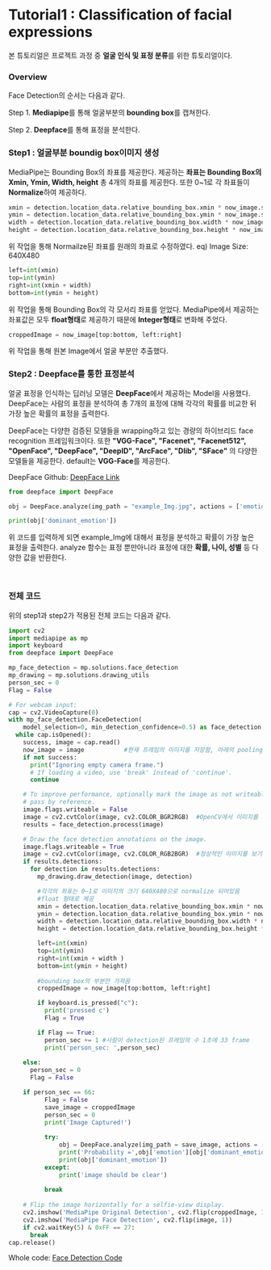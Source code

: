 

# Tutorial1 : Classification of facial expressions

본 튜토리얼은 프로젝트 과정 중 **얼굴 인식 및 표정 분류**를 위한 튜토리얼이다.

### Overview

Face Detection의 순서는 다음과 같다.

Step 1. **Mediapipe**를 통해 얼굴부분의 **bounding box**를 캡쳐한다.

Step 2. **Deepface**를 통해 표정을 분석한다.






### Step1 : 얼굴부분 boundig box이미지 생성
MediaPipe는 Bounding Box의 좌표를 제공한다. 제공하는 **좌표는 Bounding Box의 Xmin, Ymin, Width, height** 총 4개의 좌표를 제공한다. 또한 0~1로 각 좌표들이 **Normalize**하여 제공하다.

```python
xmin = detection.location_data.relative_bounding_box.xmin * now_image.shape[1]
ymin = detection.location_data.relative_bounding_box.ymin * now_image.shape[0]
width = detection.location_data.relative_bounding_box.width * now_image.shape[1]
height = detection.location_data.relative_bounding_box.height * now_image.shape[0]
```

위 작업을 통해 Normailze된 좌표를 원래의 좌표로 수정하였다. eq) Image Size: 640X480

```python
left=int(xmin)
top=int(ymin)
right=int(xmin + width)
bottom=int(ymin + height)
```

위 작업을 통해 Bounding Box의 각 모서리 좌표를 얻었다. MediaPipe에서 제공하는 좌표값은 모두 **float형태**로 제공하기 때문에 **Integer형태**로 변화해 주었다.

```python
croppedImage = now_image[top:bottom, left:right]
```

위 작업을 통해 원본 Image에서 얼굴 부분만 추출했다.





### Step2 : Deepface를 통한 표정분석
얼굴 표정을 인식하는 딥러닝 모델은 **DeepFace**에서 제공하는 Model을 사용했다. DeepFace는 사람의 표정을 분석하여 총 7개의 표정에 대해 각각의 확률를 비교한 뒤 가장 높은 확률의 표정을 출력한다.

DeepFace는 다양한 검증된 모델들을 wrapping하고 있는 경량의 하이브리드 face recognition 프레임워크이다. 또한 **"VGG-Face", "Facenet", "Facenet512", "OpenFace", "DeepFace", "DeepID", "ArcFace", "Dlib", "SFace"** 의 다양한 모델들을 제공한다. default는 **VGG-Face**를 제공한다.

DeepFace Github: [DeepFace Link](https://github.com/serengil/deepface)

```python
from deepface import DeepFace

obj = DeepFace.analyze(img_path = "example_Img.jpg", actions = ['emotion'], enforce_detection= False)

print(obj['dominant_emotion'])
```

위 코드를 입력하게 되면 example_Img에 대해서 표정을 분석하고 확률이 가장 높은 표정을 출력한다.  analyze 함수는 표정 뿐만아니라 표정에 대한 **확률, 나이,  성별** 등 다양한 값을 반환한다.

<br/>

### 전체 코드

위의 step1과 step2가 적용된 전체 코드는 다음과 같다.

```python
import cv2
import mediapipe as mp
import keyboard
from deepface import DeepFace

mp_face_detection = mp.solutions.face_detection
mp_drawing = mp.solutions.drawing_utils
person_sec = 0
Flag = False

# For webcam input:
cap = cv2.VideoCapture(0)
with mp_face_detection.FaceDetection(
    model_selection=0, min_detection_confidence=0.5) as face_detection:
  while cap.isOpened():
    success, image = cap.read()
    now_image = image           #현재 프레임의 이미지를 저장함, 아래의 pooling과정에서 image를 바꾸기 때문 
    if not success:
      print("Ignoring empty camera frame.")
      # If loading a video, use 'break' instead of 'continue'.
      continue

    # To improve performance, optionally mark the image as not writeable to
    # pass by reference.
    image.flags.writeable = False
    image = cv2.cvtColor(image, cv2.COLOR_BGR2RGB)  #OpenCV에서 이미지를 처리하기 위해서는 BGR -> RGB
    results = face_detection.process(image)

    # Draw the face detection annotations on the image.
    image.flags.writeable = True
    image = cv2.cvtColor(image, cv2.COLOR_RGB2BGR)  #정상적인 이미지를 보기위해 RGB -> BGR
    if results.detections:
      for detection in results.detections:
        mp_drawing.draw_detection(image, detection)

        #각각의 좌표는 0~1로 이미지의 크기 640X480으로 normalize 되어있음 
        #float 형태로 제공
        xmin = detection.location_data.relative_bounding_box.xmin * now_image.shape[1]
        ymin = detection.location_data.relative_bounding_box.ymin * now_image.shape[0]
        width = detection.location_data.relative_bounding_box.width * now_image.shape[1]
        height = detection.location_data.relative_bounding_box.height * now_image.shape[0]

        left=int(xmin) 
        top=int(ymin) 
        right=int(xmin + width )
        bottom=int(ymin + height)
        
        #bounding box의 부분만 가져옴
        croppedImage = now_image[top:bottom, left:right]

        if keyboard.is_pressed("c"):
          print('pressed c')
          Flag = True

        if Flag == True:
          person_sec += 1 #사람이 detection된 프레임의 수 1초에 33 frame
          print('person_sec: ',person_sec)
          
    else:
      person_sec = 0
      Flag = False

    if person_sec == 66:
          Flag = False
          save_image = croppedImage
          person_sec = 0
          print('Image Captured!')
          
          try:
              obj = DeepFace.analyze(img_path = save_image, actions = ['emotion'], enforce_detection= False)
              print('Probability =',obj['emotion'][obj['dominant_emotion']])
              print(obj['dominant_emotion'])
          except:
              print('image should be clear')
          
          break
            
    # Flip the image horizontally for a selfie-view display.
    cv2.imshow('MediaPipe Original Detection', cv2.flip(croppedImage, 1)) #카메라 끄는 것으로
    cv2.imshow('MediaPipe Face Detection', cv2.flip(image, 1))
    if cv2.waitKey(5) & 0xFF == 27:
      break
cap.release()
```

Whole code: [Face Detection Code](https://github.com/jw-park-980508/Digital-Twin-Automation/blob/main/Automation/source/face_detect.py)